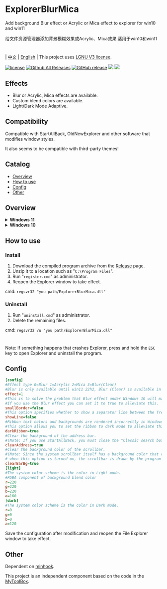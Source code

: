 # ExplorerBlurMica
Add background Blur effect or Acrylic or Mica effect to explorer for win10 and win11

给文件资源管理器添加背景模糊效果或Acrylic、Mica效果 适用于win10和win11
#
| [中文](/README_ZH.md) | [English](/README.md) |
This project uses [LGNU V3 license](/COPYING.LESSER).

[![license](https://img.shields.io/github/license/Maplespe/ExplorerBlurMica.svg)](https://www.gnu.org/licenses/lgpl-3.0.en.html)
[![Github All Releases](https://img.shields.io/github/downloads/Maplespe/ExplorerBlurMica/total.svg)](https://github.com/Maplespe/ExplorerBlurMica/releases)
[![GitHub release](https://img.shields.io/github/release/Maplespe/ExplorerBlurMica.svg)](https://github.com/Maplespe/ExplorerBlurMica/releases/latest)
<img src="https://img.shields.io/badge/language-c++-F34B7D.svg"/>
<img src="https://img.shields.io/github/last-commit/Maplespe/ExplorerBlurMica.svg"/>  

## Effects
* Blur or Acrylic, Mica effects are available.
* Custom blend colors are available.
* Light/Dark Mode Adaptive.

## Compatibility
Compatible with StartAllBack, OldNewExplorer and other software that modifies window styles.

It also seems to be compatible with third-party themes!

## Catalog
- [Overview](#overview)
- [How to use](#how-to-use)
- [Config](#config)
- [Other](#other)

## Overview
<details><summary><b>Windows 11</b></summary>

```ini
[config]
effect=1
showLine=false
clearAddress=false
[light]
r=200
g=200
b=200
a=10
....
```
![image](https://github.com/Maplespe/ExplorerBlurMica/blob/main/screenshot/204426.png)

```ini
[config]
effect=3
showLine=false
clearAddress=true
clearBarBg=true
....
```
![image](https://github.com/Maplespe/ExplorerBlurMica/blob/main/screenshot/011806.png)

Dark Mode
```ini
[config]
effect=2
showLine=true
clearAddress=false
```
![image](https://github.com/Maplespe/ExplorerBlurMica/blob/main/screenshot/22h2mica.jpg)

*Blur effect is only available before 22H2
```ini
[config]
effect=0
showLine=true
clearAddress=false
[light]
r=255
g=255
b=255
a=160
```
![image](https://github.com/Maplespe/ExplorerBlurMica/blob/main/screenshot/e0rgb255a160.jpg)
</details>

<details><summary><b>Windows 10</b></summary>

```ini
[config]
effect=1
smallBorder=false
showLine=false
darkRibbon=true
clearAddress=false
[light]
r=220
g=220
b=220
a=120
```
![image](https://github.com/Maplespe/ExplorerBlurMica/blob/main/screenshot/201555.png)

```ini
[config]
effect=1
smallBorder=false
showLine=true
darkRibbon=true
clearAddress=false
[light]
r=220
g=220
b=220
a=120
```
![image](https://github.com/Maplespe/ExplorerBlurMica/blob/main/screenshot/201720.png)

```ini
[config]
effect=1
smallBorder=false
showLine=false
darkRibbon=true
clearAddress=false
[light]
r=27
g=179
b=129
a=50
```
![image](https://github.com/Maplespe/ExplorerBlurMica/blob/main/screenshot/204114.png)

```ini
[config]
effect=0
smallBorder=true
showLine=false
darkRibbon=true
clearAddress=false
[light]
r=220
g=220
b=220
a=120
```
![image](https://github.com/Maplespe/ExplorerBlurMica/blob/main/screenshot/203646.png)

```ini
[config]
effect=1
smallBorder=true
showLine=false
darkRibbon=true
clearAddress=true
clearBarBg=true
[light]
r=220
g=220
b=220
a=120
```
![image](https://github.com/Maplespe/ExplorerBlurMica/blob/main/screenshot/003702.png)

</details>

## How to use

### Install
1. Download the compiled program archive from the [Release](https://github.com/Maplespe/ExplorerBlurMica/releases) page.
2. Unzip it to a location such as "`C:\Program Files`".
3. Run "`register.cmd`" as administrator.
4. Reopen the Explorer window to take effect.

cmd: `regsvr32 "you path/ExplorerBlurMica.dll"`

### Uninstall
1. Run "`uninstall.cmd`" as administrator.
2. Delete the remaining files.

cmd: `regsvr32 /u "you path/ExplorerBlurMica.dll"`

#
Note: If something happens that crashes Explorer, press and hold the `ESC` key to open Explorer and uninstall the program.

## Config
``` ini
[config]
#Effect type 0=Blur 1=Acrylic 2=Mica 3=Blur(Clear)
#Blur is only available until win11 22h2, Blur (Clear) is available in both win10 and win11, Mica is win11 only.
effect=1
#This is to solve the problem that Blur effect under Windows 10 will make the window shadow also be blurred.
#If you use the Blur effect you can set it to true to alleviate this.
smallBorder=false
#This option specifies whether to show a separator line between the TreeView and the preview panel in the main view.
showLine=false
#Ribbon text colors and backgrounds are rendered incorrectly in Windows 10 Light mode.
#This option allows you to set the ribbon to dark mode to alleviate this problem.
darkRibbon=true
#Clear the background of the address bar.
#(Note: If you use StartAllBack, you must close the "Classic search box", otherwise it overrides the effect of this program).
clearAddress=true
#Clear the background color of the scrollbar.
#(Note: Since the system scrollbar itself has a background color that cannot be removed,
# when this option is turned on, the scrollbar is drawn by the program and the style may be different from the system).
clearBarBg=true
[light]
#The system color scheme is the color in Light mode.
#RGBA component of background blend color
r=220
g=220
b=220
a=160
[dark]
#The system color scheme is the color in Dark mode.
r=0
g=0
b=0
a=120
```

Save the configuration after modification and reopen the File Explorer window to take effect.

## Other
Dependent on [minhook](https://github.com/m417z/minhook).

This project is an independent component based on the code in the [MyToolBox](https://winmoes.com/tools/12948.html).
